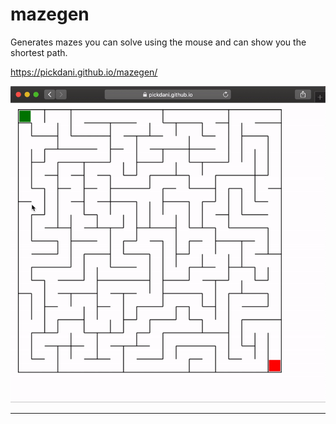 # mazegen
Generates mazes you can solve using the mouse and can show you the shortest path.

https://pickdani.github.io/mazegen/

![](js-maze-ex.gif)

<hr>
